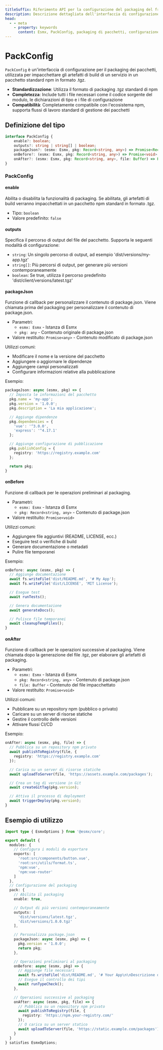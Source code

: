 ```yaml
---
titleSuffix: Riferimento API per la configurazione del packaging del framework Esmx
description: Descrizione dettagliata dell'interfaccia di configurazione PackConfig del framework Esmx, incluse le regole di packaging dei pacchetti, la configurazione dell'output e gli hook del ciclo di vita, per aiutare gli sviluppatori a implementare flussi di build standardizzati.
head:
  - - meta
    - property: keywords
      content: Esmx, PackConfig, packaging di pacchetti, configurazione di build, hook del ciclo di vita, configurazione del packaging, framework per applicazioni web
---
```


# PackConfig

`PackConfig` è un'interfaccia di configurazione per il packaging dei pacchetti, utilizzata per impacchettare gli artefatti di build di un servizio in un pacchetto standard npm in formato .tgz.

- **Standardizzazione**: Utilizza il formato di packaging .tgz standard di npm
- **Completezza**: Include tutti i file necessari come il codice sorgente del modulo, le dichiarazioni di tipo e i file di configurazione
- **Compatibilità**: Completamente compatibile con l'ecosistema npm, supporta flussi di lavoro standard di gestione dei pacchetti

## Definizione del tipo

```ts
interface PackConfig {
    enable?: boolean;
    outputs?: string | string[] | boolean;
    packageJson?: (esmx: Esmx, pkg: Record<string, any>) => Promise<Record<string, any>>;
    onBefore?: (esmx: Esmx, pkg: Record<string, any>) => Promise<void>;
    onAfter?: (esmx: Esmx, pkg: Record<string, any>, file: Buffer) => Promise<void>;
}
```

### PackConfig

#### enable

Abilita o disabilita la funzionalità di packaging. Se abilitata, gli artefatti di build verranno impacchettati in un pacchetto npm standard in formato .tgz.

- Tipo: `boolean`
- Valore predefinito: `false`

#### outputs

Specifica il percorso di output del file del pacchetto. Supporta le seguenti modalità di configurazione:
- `string`: Un singolo percorso di output, ad esempio 'dist/versions/my-app.tgz'
- `string[]`: Più percorsi di output, per generare più versioni contemporaneamente
- `boolean`: Se true, utilizza il percorso predefinito 'dist/client/versions/latest.tgz'

#### packageJson

Funzione di callback per personalizzare il contenuto di package.json. Viene chiamata prima del packaging per personalizzare il contenuto di package.json.

- Parametri:
  - `esmx: Esmx` - Istanza di Esmx
  - `pkg: any` - Contenuto originale di package.json
- Valore restituito: `Promise<any>` - Contenuto modificato di package.json

Utilizzi comuni:
- Modificare il nome e la versione del pacchetto
- Aggiungere o aggiornare le dipendenze
- Aggiungere campi personalizzati
- Configurare informazioni relative alla pubblicazione

Esempio:
```ts
packageJson: async (esmx, pkg) => {
  // Imposta le informazioni del pacchetto
  pkg.name = 'my-app';
  pkg.version = '1.0.0';
  pkg.description = 'La mia applicazione';

  // Aggiunge dipendenze
  pkg.dependencies = {
    'vue': '^3.0.0',
    'express': '^4.17.1'
  };

  // Aggiunge configurazione di pubblicazione
  pkg.publishConfig = {
    registry: 'https://registry.example.com'
  };

  return pkg;
}
```

#### onBefore

Funzione di callback per le operazioni preliminari al packaging.

- Parametri:
  - `esmx: Esmx` - Istanza di Esmx
  - `pkg: Record<string, any>` - Contenuto di package.json
- Valore restituito: `Promise<void>`

Utilizzi comuni:
- Aggiungere file aggiuntivi (README, LICENSE, ecc.)
- Eseguire test o verifiche di build
- Generare documentazione o metadati
- Pulire file temporanei

Esempio:
```ts
onBefore: async (esmx, pkg) => {
  // Aggiunge documentazione
  await fs.writeFile('dist/README.md', '# My App');
  await fs.writeFile('dist/LICENSE', 'MIT License');

  // Esegue test
  await runTests();

  // Genera documentazione
  await generateDocs();

  // Pulisce file temporanei
  await cleanupTempFiles();
}
```

#### onAfter

Funzione di callback per le operazioni successive al packaging. Viene chiamata dopo la generazione del file .tgz, per elaborare gli artefatti di packaging.

- Parametri:
  - `esmx: Esmx` - Istanza di Esmx
  - `pkg: Record<string, any>` - Contenuto di package.json
  - `file: Buffer` - Contenuto del file impacchettato
- Valore restituito: `Promise<void>`

Utilizzi comuni:
- Pubblicare su un repository npm (pubblico o privato)
- Caricare su un server di risorse statiche
- Gestire il controllo delle versioni
- Attivare flussi CI/CD

Esempio:
```ts
onAfter: async (esmx, pkg, file) => {
  // Pubblica su un repository npm privato
  await publishToRegistry(file, {
    registry: 'https://registry.example.com'
  });

  // Carica su un server di risorse statiche
  await uploadToServer(file, 'https://assets.example.com/packages');

  // Crea un tag di versione in Git
  await createGitTag(pkg.version);

  // Attiva il processo di deployment
  await triggerDeploy(pkg.version);
}
```

## Esempio di utilizzo

```ts title="entry.node.ts"
import type { EsmxOptions } from '@esmx/core';

export default {
  modules: {
    // Configura i moduli da esportare
    exports: [
      'root:src/components/button.vue',
      'root:src/utils/format.ts',
      'npm:vue',
      'npm:vue-router'
    ]
  },
  // Configurazione del packaging
  pack: {
    // Abilita il packaging
    enable: true,

    // Output di più versioni contemporaneamente
    outputs: [
      'dist/versions/latest.tgz',
      'dist/versions/1.0.0.tgz'
    ],

    // Personalizza package.json
    packageJson: async (esmx, pkg) => {
      pkg.version = '1.0.0';
      return pkg;
    },

    // Operazioni preliminari al packaging
    onBefore: async (esmx, pkg) => {
      // Aggiunge file necessari
      await fs.writeFile('dist/README.md', '# Your App\n\nDescrizione delle esportazioni dei moduli...');
      // Esegue il controllo dei tipi
      await runTypeCheck();
    },

    // Operazioni successive al packaging
    onAfter: async (esmx, pkg, file) => {
      // Pubblica su un repository npm privato
      await publishToRegistry(file, {
        registry: 'https://npm.your-registry.com/'
      });
      // O carica su un server statico
      await uploadToServer(file, 'https://static.example.com/packages');
    }
  }
} satisfies EsmxOptions;
```
